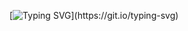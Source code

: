 <!---
mt7180/mt7180 is a ✨ special ✨ repository because its `README.md` (this file) appears on your GitHub profile.
You can click the Preview link to take a look at your changes.
--->

[![Typing SVG](https://readme-typing-svg.demolab.com/?lines=Learning+never+exhausts+your+mind.;Never.+Stop.+Learning.)](https://git.io/typing-svg)

